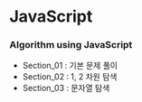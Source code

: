 <body>
	<h1>JavaScript</h1>
	<section>
    		<h3>Algorithm using JavaScript</h3>
		<ul>
			<li>Section_01 : 기본 문제 풀이</li>
			<li>Section_02 : 1, 2 차원 탐색</li>
			<li>Section_03 : 문자열 탐색</li>
		</ul>
	</section>
</body>  
  
